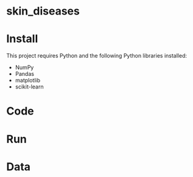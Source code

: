 # skin_diseases

# Install
This project requires Python and the following Python libraries installed:

- NumPy
- Pandas
- matplotlib
- scikit-learn

# Code


# Run

# Data

